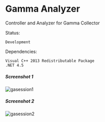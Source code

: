 # Gamma Analyzer

Controller and Analyzer for Gamma Collector

Status: 

	Development

Dependencies:

	Visual C++ 2013 Redistributable Package
	.NET 4.5
	
	
##### Screenshot 1
![gasession1](https://user-images.githubusercontent.com/1276717/34042728-51a95122-e19e-11e7-9009-c569e92db478.png)

##### Screenshot 2
![gasession2](https://user-images.githubusercontent.com/1276717/34042730-571e0ecc-e19e-11e7-8c1c-a6f2e5c15948.png)
